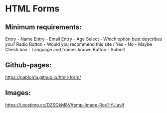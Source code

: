 # HTML Forms

## Minimum requirements:
Entry - Name
Entry - Email
Entry - Age
Select - Which option best describes you?
Radio Button - Would you recommend this site / Yes - No - Maybe
Check box - Language and frames known
Button - Submit

## Github-pages:
https://pabloa1a.github.io/html-form/

## Images:
https://i.postimg.cc/DZSQkM8V/temp-Image-Rox1-YJ.avif